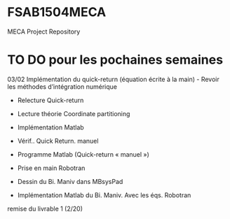 # FSAB1504MECA
MECA Project Repository

# TO DO pour les pochaines semaines

03/02
Implémentation du quick-return (équation
écrite à la main) - Revoir les méthodes d’intégration
numérique
- Relecture Quick-return
- Lecture théorie Coordinate partitioning
- Implémentation Matlab
- Vérif.. Quick Return. manuel

- Programme Matlab (Quick-return
« manuel »)

- Prise en main Robotran
- Dessin du Bi. Maniv dans MBsysPad

- Implémentation Matlab du Bi. Maniv.
Avec les éqs. Robotran

remise du livrable 1 (2/20)
